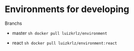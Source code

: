 # Environments for developing

Branchs

- master
  `sh docker pull luizkrlz/environment`

- react
  `sh docker pull luizkrlz/environment:react`

